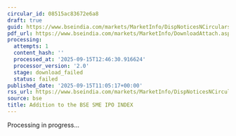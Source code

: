 ```yaml
---
circular_id: 08515ac83672e6a8
draft: true
guid: https://www.bseindia.com/markets/MarketInfo/DispNoticesNCirculars.aspx?Noticeid={35F89076-5F2A-428F-8F9B-245515B13D10}&noticeno=20250915-23&dt=09/15/2025&icount=23&totcount=50&flag=0
pdf_url: https://www.bseindia.com/markets/MarketInfo/DownloadAttach.aspx?id=20250915-23&attachedId=
processing:
  attempts: 1
  content_hash: ''
  processed_at: '2025-09-15T12:46:30.916624'
  processor_version: '2.0'
  stage: download_failed
  status: failed
published_date: '2025-09-15T11:05:17+00:00'
rss_url: https://www.bseindia.com/markets/MarketInfo/DispNoticesNCirculars.aspx?Noticeid={35F89076-5F2A-428F-8F9B-245515B13D10}&noticeno=20250915-23&dt=09/15/2025&icount=23&totcount=50&flag=0
source: bse
title: Addition to the BSE SME IPO INDEX
---
```


Processing in progress...